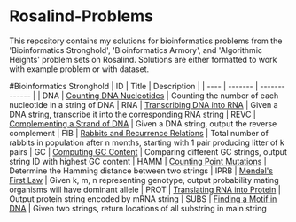 # Rosalind-Problems
This repository contains my solutions for bioinformatics problems from the 'Bioinformatics Stronghold', 'Bioinformatics Armory', and 'Algorithmic Heights' problem sets on Rosalind. 
Solutions are either formatted to work with example problem or with dataset.

#Bioinformatics Stronghold
| ID   | Title   | Description   |
| ---- | ------- | ------------- |
| DNA  | [Counting DNA Nucleotides](https://github.com/thejesnair/Rosalind-Problems/blob/main/Counting%20DNA%20Nucleotides) | Counting the number of each nucleotide in a string of DNA
| RNA | [Transcribing DNA into RNA](https://github.com/thejesnair/Rosalind-Problems/blob/main/Transcribing%20DNA%20into%20RNA) | Given a DNA string, transcribe it into the corresponding RNA string
| REVC | [Complementing a Strand of DNA](https://github.com/thejesnair/Rosalind-Problems/blob/main/Complementing%20Strand%20of%20DNA) | Given a DNA string, output the reverse complement
| FIB | [Rabbits and Recurrence Relations](https://github.com/thejesnair/Rosalind-Problems/blob/main/Rabbits%20and%20Recurrence%20Relations) | Total number of rabbits in population after n months, starting with 1 pair producing litter of k pairs
| GC | [Computing GC Content](https://github.com/thejesnair/Rosalind-Problems/blob/main/Computing%20GC%20Content) | Comparing different GC strings, output string ID with highest GC content
| HAMM | [Counting Point Mutations](https://github.com/thejesnair/Rosalind-Problems/blob/main/Counting%20Point%20Mutations) | Determine the Hamming distance between two strings
| IPRB | [Mendel's First Law](https://github.com/thejesnair/Rosalind-Problems/blob/main/Mendel's%20First%20Law) | Given k, m, n representing genotype, output probability mating organisms will have dominant allele
| PROT | [Translating RNA into Protein](https://github.com/thejesnair/Rosalind-Problems/blob/main/Translating%20RNA%20into%20Protein) | Output protein string encoded by mRNA string
| SUBS | [Finding a Motif in DNA](https://github.com/thejesnair/Rosalind-Problems/blob/main/Finding%20a%20Motif%20in%20DNA) | Given two strings, return locations of all substring in main string
